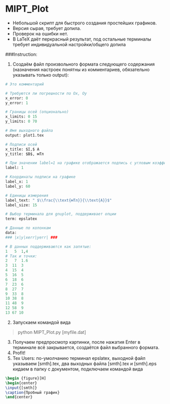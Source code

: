 # MIPT_Plot
- Небольшой скрипт для быстрого создания простейших графиков.
- Версия сырая, требует допила.
- Проверок на ошибки нет.
- В LaTeX даёт перкрасный результат, под остальные терминалы требует индивидуальной настройки/общего допила


###Instruction:
1) Создаём файл произвольного формата следующего содержания (назначения настроек понятны из комментариев, обязательно указывать только output):
```Python
# Это комментарий

# Требуются ли погрешности по Ox, Oy
x_error: 0
y_error: 1

# Границы осей (опционально)
x_limits: 0 15
y_limits: 0 70

# Имя выходного файла
output: plot1.tex

# Подписи осей
x_title: $I,$ А
y_title: $B$, мТл

# При значении label=1 на графике отображается подпись с угловым коэффициентом
label: 1

# Координаты подписи на графике
label_x: 1
label_y: 60

# Единицы измерения
label_text: " $\\frac{\\text{мТл}}{\\text{А}}$"
label_size: 15

# Выбор терминала для gnuplot, поддерживает опции
term: epslatex

# Данные по колонкам
data:
### |x|y|xerr|yerr| ###

# В данных поддерживаются как запятые:
1   5  1,4
# Так и точки:
2   7  1.6
3  11  3
4  15  4
5  16  5
6  18  6
7  23  6
8  27  7
9  33  8
10 38  8
11 48  9
12 58  9
13 67 10
```
2) Запускаем командой вида 
> python MIPT_Plot.py [myfile.dat]

3) Получаем предпросмотр картинки, после нажатия Enter в терминале всё закрывается, создаётся файл выбранного формата.
4) Profit!
5) Tex Users: по-умолчанию терминал epslatex, выходной файл указываем [smth].tex, два выходных файла [smth].tex и [smth].eps кидаем в папку с документом, подключаем командой вида
```tex
\begin {figure}[H]
\begin{center}
\input{[smth]}
\caption{Пробный график}
\end{center}
```
